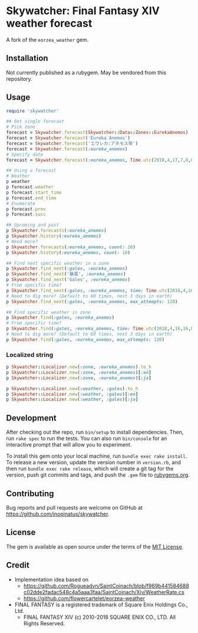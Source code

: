 # Skywatcher: Final Fantasy XIV weather forecast

A fork of the `eorzea_weather` gem.

## Installation

Not currently published as a rubygem. May be vendored from this repository.

## Usage

``` ruby
require 'skywatcher'

## Get single forecast
# Pick zone
forecast = Skywatcher.forecast(Skywatcher::Data::Zones::EurekaAnemos)
forecast = Skywatcher.forecast('Eureka Anemos')
forecast = Skywatcher.forecast('エウレカ:アネモス帯')
forecast = Skywatcher.forecast(:eureka_anemos)
# Specify date
forecast = Skywatcher.forecast(:eureka_anemos, Time.utc(2018,4,17,7,0,0))

## Using a forecast
# Weather
p weather
p forecast.weather
p forecast.start_time
p forecast.end_time
# Enumerate
p forecast.prev
p forecast.succ

## Upcoming and past
p Skywatcher.forecasts(:eureka_anemos)
p Skywatcher.history(:eureka_anemos)
# Need more?
p Skywatcher.forecasts(:eureka_anemos, count: 10)
p Skywatcher.history(:eureka_anemos, count: 10)

## Find next specific weather in a zone
p Skywatcher.find_next(:gales, :eureka_anemos)
p Skywatcher.find_next('暴風', :eureka_anemos)
p Skywatcher.find_next('Gales', :eureka_anemos)
# From specific time?
p Skywatcher.find_next(:gales, :eureka_anemos, time: Time.utc(2018,4,16,16,0,0))
# Need to dig more? (Default to 60 times, next 3 days in earth)
p Skywatcher.find_next(:gales, :eureka_anemos, max_attempts: 120)

## Find specific weather in zone
p Skywatcher.find(:gales, :eureka_anemos)
# From specific time?
p Skywatcher.find(:gales, :eureka_anemos, time: Time.utc(2018,4,16,16,0,0))
# Need to dig more? (Default to 60 times, next 3 days in earth)
p Skywatcher.find(:gales, :eureka_anemos, max_attempts: 120)
```

### Localized string

``` ruby
p Skywatcher::Localizer.new(:zone, :eureka_anemos).to_h
p Skywatcher::Localizer.new(:zone, :eureka_anemos)[:en]
p Skywatcher::Localizer.new(:zone, :eureka_anemos)[:ja]

p Skywatcher::Localizer.new(:weather, :gales).to_h
p Skywatcher::Localizer.new(:weather, :gales)[:en]
p Skywatcher::Localizer.new(:weather, :gales)[:ja]
```

## Development

After checking out the repo, run `bin/setup` to install dependencies. Then, run `rake spec` to run the tests. You can also run `bin/console` for an interactive prompt that will allow you to experiment.

To install this gem onto your local machine, run `bundle exec rake install`. To release a new version, update the version number in `version.rb`, and then run `bundle exec rake release`, which will create a git tag for the version, push git commits and tags, and push the `.gem` file to [rubygems.org](https://rubygems.org).

## Contributing

Bug reports and pull requests are welcome on GitHub at https://github.com/inopinatus/skywatcher.

## License

The gem is available as open source under the terms of the [MIT License](https://opensource.org/licenses/MIT).

## Credit

- Implementation idea based on
  - https://github.com/Rogueadyn/SaintCoinach/blob/f969b441584688c02dde2fadac548c4a5aaa3faa/SaintCoinach/Xiv/WeatherRate.cs
  - https://github.com/flowercartelet/eorzea-weather
- FINAL FANTASY is a registered trademark of Square Enix Holdings Co., Ltd.
  - FINAL FANTASY XIV (c) 2010-2018 SQUARE ENIX CO., LTD. All Rights Reserved.
